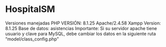 # HospitalSM
Versiones manejadas
PHP VERSIÓN: 8.1.25
Apache/2.4.58 
Xampp Version: 8.1.25
Base de datos: asistencias
Importante:
Si su servidor apache tiene usuario y clave para MySQL, debe cambiar los datos en la siguiente ruta “model/class_config.php”


